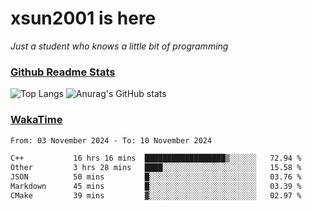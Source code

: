 # xsun2001 is here

*Just a student who knows a little bit of programming*

### [Github Readme Stats](https://github.com/anuraghazra/github-readme-stats)

![Top Langs](https://github-readme-stats.vercel.app/api/top-langs/?username=xsun2001&layout=compact&theme=radical) ![Anurag's GitHub stats](https://github-readme-stats.vercel.app/api?username=xsun2001&show_icons=true&theme=radical)

### [WakaTime](https://wakatime.com)

<!--START_SECTION:waka-->

```txt
From: 03 November 2024 - To: 10 November 2024

C++           16 hrs 16 mins  ██████████████████▒░░░░░░   72.94 %
Other         3 hrs 28 mins   ████░░░░░░░░░░░░░░░░░░░░░   15.58 %
JSON          50 mins         █░░░░░░░░░░░░░░░░░░░░░░░░   03.76 %
Markdown      45 mins         █░░░░░░░░░░░░░░░░░░░░░░░░   03.39 %
CMake         39 mins         ▓░░░░░░░░░░░░░░░░░░░░░░░░   02.97 %
```

<!--END_SECTION:waka-->
